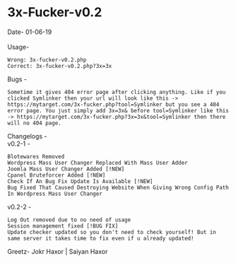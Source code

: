 # 3x-Fucker-v0.2
Date- 01-06-19<br><br>
Usage-

    Wrong: 3x-fucker-v0.2.php
    Correct: 3x-fucker-v0.2.php?3x=3x
Bugs -

    Sometime it gives 404 error page after clicking anything. Like if you clicked Symlinker then your url will look like this -> https://mytarget.com/3x-fucker.php?tool=Symlinker but you see a 404 error page. You just simply add 3x=3x& before tool=Symlinker like this -> https://mytarget.com/3x-fucker.php?3x=3x&tool=Symlinker then there will no 404 page.

    
Changelogs -<br>
v0.2-1 - 

    Blotewares Removed
    Wordpress Mass User Changer Replaced With Mass User Adder
    Joomla Mass User Changer Added [!NEW]
    Cpanel Bruteforcer Added [!NEW]
    Check If An Bug Fix Update Is Available [!NEW]
    Bug Fixed That Caused Destroying Website When Giving Wrong Config Path In Wordpress Mass User Changer
 
v0.2-2 - 
    
    Log Out removed due to no need of usage
    Session management fixed [!BUG FIX]
    Update checker updated so you don't need to check yourself! But in same server it takes time to fix even if u already updated!
        
Greetz- Jokr Haxor | Saiyan Haxor

